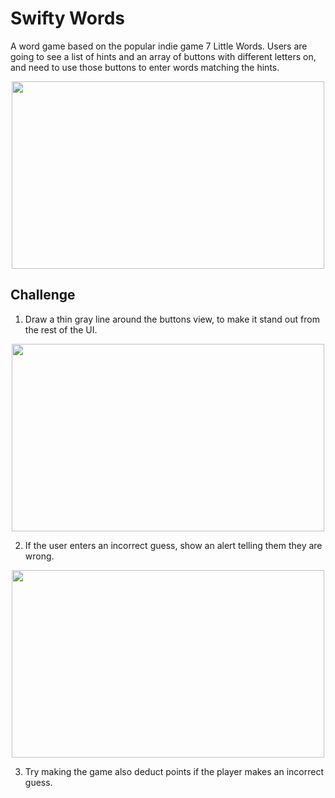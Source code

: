# Swifty Words
A word game based on the popular indie game 7 Little Words. Users are going to see a list of hints and an array of buttons with different letters on, and need to use those buttons to enter words matching the hints.

<p align="center">
  <img width="500" height="300" src="https://user-images.githubusercontent.com/27751735/57089531-491ab400-6d0d-11e9-963e-b4fcd83ee7c4.png">
</p>

## Challenge
1. Draw a thin gray line around the buttons view, to make it stand out from the rest of the UI.
<p align="center">
  <img width="500" height="300" src="https://user-images.githubusercontent.com/27751735/57090047-90557480-6d0e-11e9-9d63-d8141594dfbc.png">
</p>

2. If the user enters an incorrect guess, show an alert telling them they are wrong.
<p align="center">
  <img width="500" height="300" src="https://user-images.githubusercontent.com/27751735/57116793-15b54500-6d60-11e9-8267-dd6ebef3f668.png">
</p>

3. Try making the game also deduct points if the player makes an incorrect guess.

